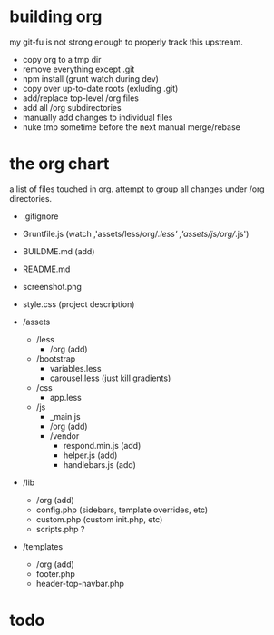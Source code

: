 building org
===
my git-fu is not strong enough to properly track this upstream.

* copy org to a tmp dir
* remove everything except .git
* npm install (grunt watch during dev)
* copy over up-to-date roots (exluding .git)
* add/replace top-level /org files
* add all /org subdirectories
* manually add changes to individual files
* nuke tmp sometime before the next manual merge/rebase


the org chart
===
a list of files touched in org. attempt to group all changes under /org directories.

* .gitignore
* Gruntfile.js (watch ,'assets/less/org/*.less' ,'assets/js/org/*.js')
* BUILDME.md (add)
* README.md
* screenshot.png
* style.css (project description)

* /assets
	* /less
		* /org (add)
	* /bootstrap
		* variables.less
		* carousel.less (just kill gradients)
	* /css
		* app.less
	* /js
		* _main.js
		* /org (add)
		* /vendor
			* respond.min.js (add)
			* helper.js (add)
			* handlebars.js (add)

* /lib
	* /org (add)
	* config.php (sidebars, template overrides, etc)
	* custom.php (custom init.php, etc)
	* scripts.php ?

* /templates
	* /org (add)
	* footer.php
	* header-top-navbar.php

todo
===
